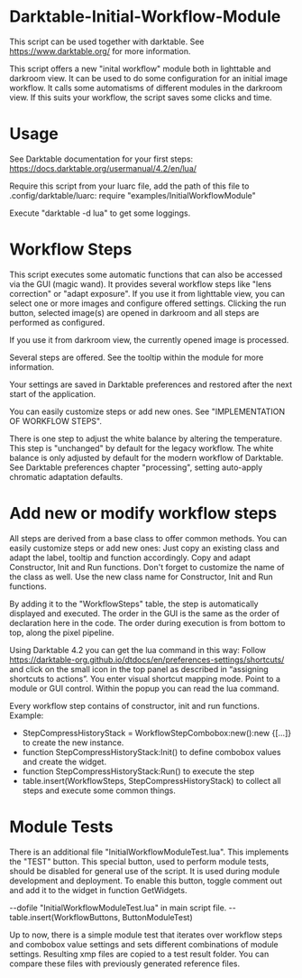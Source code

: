 # Darktable-Initial-Workflow-Module
This script can be used together with darktable. See https://www.darktable.org/ for more information.

This script offers a new "inital workflow" module both in lighttable and darkroom view. It can be used to do some configuration for an initial image workflow. It calls some automatisms of different modules in the darkroom view. If this suits your workflow, the script saves some clicks and time.

# Usage
See Darktable documentation for your first steps: https://docs.darktable.org/usermanual/4.2/en/lua/

Require this script from your luarc file, add the path of this file to .config/darktable/luarc: 
require "examples/InitialWorkflowModule"

Execute "darktable -d lua" to get some loggings.

# Workflow Steps
This script executes some automatic functions that can also be accessed via the GUI (magic wand). It provides several workflow steps like "lens correction" or "adapt exposure". If you use it from lighttable view, you can select one or more images and configure offered settings. Clicking the run button, selected image(s) are opened in darkroom and all steps are performed as configured.

If you use it from darkroom view, the currently opened image is processed.

Several steps are offered. See the tooltip within the module for more information.

Your settings are saved in Darktable preferences and restored after the next start of the application.

You can easily customize steps or add new ones. See "IMPLEMENTATION OF WORKFLOW STEPS".
 
There is one step to adjust the white balance by altering the temperature. This step is "unchanged" by default for the legacy workflow. The white balance is only adjusted by default for the modern workflow of Darktable. See Darktable preferences chapter "processing", setting auto-apply chromatic adaptation defaults.

# Add new or modify workflow steps

All steps are derived from a base class to offer common methods. You can easily customize steps or add new ones: Just copy an existing class and adapt the label, tooltip and function accordingly. Copy and adapt Constructor, Init and Run functions. Don't forget to customize the name of the class as well. Use the new class name for Constructor, Init and Run functions.

By adding it to the "WorkflowSteps" table, the step is automatically displayed and executed. The order in the GUI is the same as the order of declaration here in the code. The order during execution is from bottom to top, along the pixel pipeline.

Using Darktable 4.2 you can get the lua command in this way: Follow https://darktable-org.github.io/dtdocs/en/preferences-settings/shortcuts/ and click on the small icon in the top panel as described in “assigning shortcuts to actions”. You enter visual shortcut mapping mode. Point to a module or GUI control. Within the popup you can read the lua command.

Every workflow step contains of constructor, init and run functions. Example:
- StepCompressHistoryStack = WorkflowStepCombobox:new():new {[...]} to create the new instance.
- function StepCompressHistoryStack:Init() to define combobox values and create the widget.
- function StepCompressHistoryStack:Run() to execute the step
- table.insert(WorkflowSteps, StepCompressHistoryStack) to collect all steps and execute some common things.

# Module Tests

There is an additional file "InitialWorkflowModuleTest.lua". This implements the "TEST" button. This special button, used to perform module tests, should be disabled for general use of the script. It is used during module development and deployment. To enable this button, toggle comment out and add it to the widget in function GetWidgets.

--dofile "InitialWorkflowModuleTest.lua" in main script file.
--table.insert(WorkflowButtons, ButtonModuleTest)

Up to now, there is a simple module test that iterates over workflow steps and combobox value settings and sets different combinations of module settings. Resulting xmp files are copied to a test result folder. You can compare these files with previously generated reference files.
